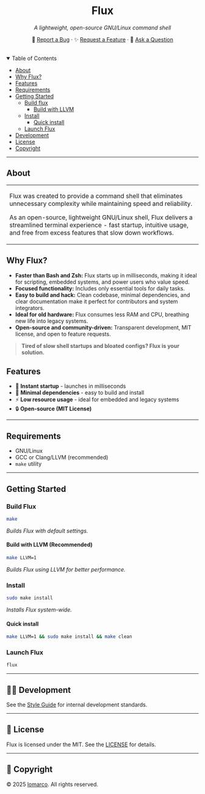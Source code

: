 <h1 align="center">Flux</h1>
<p align="center"><em>A lightweight, open-source GNU/Linux command shell</em></p>
<p align="center">
  🐞 <a href="https://github.com/VorPijakov23/flux/issues/new?template=bug_report.md">Report a Bug</a> ·
  ✨ <a href="https://github.com/VorPijakov23/flux/issues/new?template=feature_request.md">Request a Feature</a> ·
  💬 <a href="https://github.com/VorPijakov23/flux/discussions">Ask a Question</a>
</p>

<br />

<details open="open">
<summary>Table of Contents</summary>

- [About](#about)
- [Why Flux?](#why-flux)
- [Features](#features)
- [Requirements](#requirements)
- [Getting Started](#getting-started)
  - [Build flux](#build-flux)
    - [Build with LLVM](#built-with-llvm)
  - [Install](#install)
    - [Quick install](#quick-install)
  - [Launch Flux](#launch-flux)
- [Development](#development)
- [License](#license)
- [Copyright](#copyright)
</details>

---

## About
<table>
<tr>
<td>

Flux was created to provide a command shell that eliminates unnecessary complexity while maintaining speed and reliability.

As an open-source, lightweight GNU/Linux shell, Flux delivers a streamlined terminal experience - fast startup, intuitive usage, and free from excess features that slow down workflows.
</td>
</tr>
</table>

## Why Flux?

- **Faster than Bash and Zsh:** Flux starts up in milliseconds, making it ideal for scripting, embedded systems, and power users who value speed.
- **Focused functionality:** Includes only essential tools for daily tasks.
- **Easy to build and hack:** Clean codebase, minimal dependencies, and clear documentation make it perfect for contributors and system integrators.
- **Ideal for old hardware:** Flux consumes less RAM and CPU, breathing new life into legacy systems.
- **Open-source and community-driven:** Transparent development, MIT license, and open to feature requests.

> **Tired of slow shell startups and bloated configs? Flux is your solution.**

## Features

- 🚀 **Instant startup** - launches in milliseconds
- 🧩 **Minimal dependencies** - easy to build and install
- ⚡ **Low resource usage** - ideal for embedded and legacy systems
- 🔒 **Open-source (MIT License)**
---

<!-- Screenshots block and dont forget "---" in end -->

## Requirements

- GNU/Linux
- GCC or Clang/LLVM (recommended)
- `make` utility

---

## Getting Started

### Build Flux
```bash
make
```
*Builds Flux with default settings.*

#### Build with LLVM (Recommended)
```bash
make LLVM=1
```
*Builds Flux using LLVM for better performance.*

### Install
```bash
sudo make install
```
*Installs Flux system-wide.*

#### Quick install
```bash
make LLVM=1 && sudo make install && make clean
```

### Launch Flux
```bash
flux
```
---

## 👩‍💻 Development
See the [Style Guide](STYLEGUIDE.md) for internal development standards.

---

## 📄 License
Flux is licensed under the MIT. See the [LICENSE](LICENSE) for details.

---

## 👤 Copyright
© 2025 [lomarco](https://github.com/VorPijakov23). All rights reserved.
